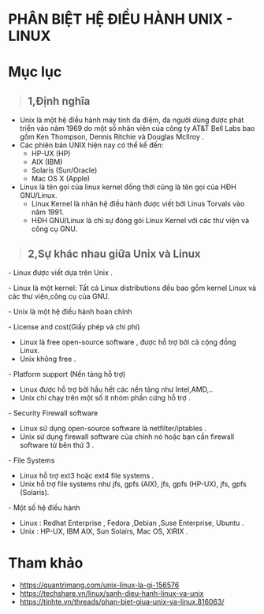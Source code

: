 # PHÂN BIỆT HỆ ĐIỀU HÀNH UNIX - LINUX  

# Mục lục  


> ## **1,Định nghĩa** 
- Unix là một hệ điều hành máy tính đa điệm, đa người dùng được phát triển vào năm 1969 do một số nhân viên của công ty AT&T Bell Labs bao gồm Ken Thompson, Dennis Ritchie và Douglas McIlroy .   
- Các phiên bản UNIX hiện nay có thể kể đến:
   - HP-UX (HP)
   - AIX (IBM)
   - Solaris (Sun/Oracle)
   - Mac OS X (Apple)
- Linux là tên gọi của linux kernel đồng thời cũng là tên gọi của HĐH GNU/Linux.
   - Linux Kernel là nhân hệ điều hành được viết bởi Linus Torvals vào năm 1991.
   - HĐH GNU/Linux là chỉ sự đóng gói Linux Kernel với các thư viện và công cụ GNU.

> ## **2,Sự khác nhau giữa Unix và Linux**  
\- Linux được viết dựa trên Unix .

\- Linux là một kernel: Tất cả Linux distributions đều bao gồm kernel Linux và các thư viện,công cụ của GNU.  

\- Unix là một hệ điều hành hoàn chỉnh  

\- License and cost(Giấy phép và chi phí)
- Linux là free open-source software , được hỗ trợ bởi cả cộng đồng Linux.
- Unix không free .

\- Platform support (Nền tảng hỗ trợ)  
- Linux được hỗ trợ bởi hầu hết các nền tảng như Intel,AMD,..
- Unix chỉ chạy trên một số ít nhóm phần cứng hỗ trợ .

\- Security Firewall software
- Linux sử dụng open-source software là netfilter/iptables .
- Unix sử dụng firewall software của chính nó hoặc bạn cần firewall software 
từ bên thứ 3 .

\- File Systems
- Linux hỗ trợ ext3 hoặc ext4 file systems .
- Unix hỗ trợ file systems như  jfs, gpfs (AIX), jfs, 
gpfs (HP-UX), jfs, gpfs (Solaris).

\- Một số hệ điều hành  
- Linux : Redhat Enterprise , Fedora ,Debian ,Suse Enterprise, Ubuntu .
- Unix : HP-UX, IBM AIX, Sun Solairs, Mac OS, XIRIX .

<a name='thamkhao'></a>
# Tham khảo
- https://quantrimang.com/unix-linux-la-gi-156576
- https://techshare.vn/linux/sanh-dieu-hanh-linux-va-unix  
- https://tinhte.vn/threads/phan-biet-giua-unix-va-linux.816063/